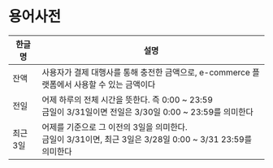 # 용어사전

| 한글명   | 설명                                                                             |
|-------|--------------------------------------------------------------------------------|
| 잔액    | 사용자가 결제 대행사를 통해 충전한 금액으로, e-commerce 플랫폼에서 사용할 수 있는 금액이다                       |
| 전일    | 어제 하루의 전체 시간을 뜻한다. 즉 0:00 ~ 23:59<br>금일이 3/31일이면 전일은 3/30일 0:00 ~ 23:59를 의미한다  |
| 최근 3일 | 어제를 기준으로 그 이전의 3일을 의미한다.<br/> 금일이 3/31이면, 최근 3일은 3/28일 0:00 ~ 3/31 23:59를 의미한다 |